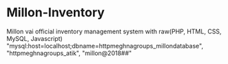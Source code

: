# Millon-Inventory
Millon vai official inventory management system with raw(PHP, HTML, CSS, MySQL, Javascript)
"mysql:host=localhost;dbname=httpmeghnagroups_millondatabase", "httpmeghnagroups_atik", "millon@2018##"
